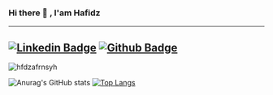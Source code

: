 ### Hi there 👋 , I'am Hafidz
---------
[![Linkedin Badge](https://img.shields.io/badge/-hafidzafriansyah-0072b1?style=flat&logo=Linkedin&logoColor=white&link=https://www.linkedin.com/in/hafidzafriansyah/)](https://www.linkedin.com/in/hafidzafriansyah/) [![Github Badge](https://img.shields.io/badge/-hfdzafrnsyh-grey?style=flat&logo=github&logoColor=white&link=https://github.com/hfdzafrnsyh/)](https://www.github.com/hfdzafrnsyh/) 
--------
<p align=left> <img src=https://komarev.com/ghpvc/?username=hfdzafrnsyh alt=hfdzafrnsyh /> </p>

![Anurag's GitHub stats](https://github-readme-stats.vercel.app/api?username=hfdzafrnsyh&show_icons=true&theme=tokyonight&text_color=ffffff) 
[![Top Langs](https://github-readme-stats.vercel.app/api/top-langs/?username=hfdzafrnsyh&hide=blade&show_icons=true&theme=cobalt&layout=compact)](https://github.com/hfdzafrnsyh/github-readme-stats)






<!--
**hfdzafrnsyh/hfdzafrnsyh** is a ✨ _special_ ✨ repository because its `README.md` (this file) appears on your GitHub profile.

--githuv readme stats
![Readme Card](https://github-readme-stats.vercel.app/api/pin/?username=hfdzafrnsyh&repo=todos-backend)

Here are some ideas to get you started:


- 🔭 I’m currently working on ...
- 🌱 I’m currently learning ...
- 👯 I’m looking to collaborate on ...
- 🤔 I’m looking for help with ...
- 💬 Ask me about ...
- 📫 How to reach me: ...
- 😄 Pronouns: ...
- ⚡ Fun fact: ...
-->
